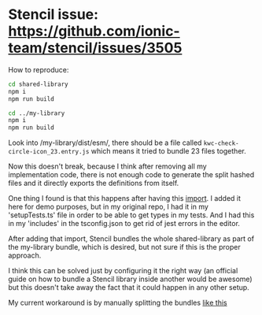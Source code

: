 # Stencil issue: https://github.com/ionic-team/stencil/issues/3505

How to reproduce:

```bash
cd shared-library
npm i
npm run build

cd ../my-library
npm i
npm run build
```

Look into /my-library/dist/esm/, there should be a file called 
`kwc-check-circle-icon_23.entry.js` which means it tried to bundle 23 files together.

Now this doesn't break, because I think after removing all my implementation code, 
there is not enough code to generate the split hashed files and it directly exports
the definitions from itself.

One thing I found is that this happens after having this [import](https://github.com/janarvaez/stencil-build-filename/blob/6450f10ac9509b033900871c319c6d144baebb62/my-library/src/index.ts#L1).
I added it here for demo purposes, but in my original repo, I had it in my 'setupTests.ts'
file in order to be able to get types in my tests. And I had this in my 'includes' in the
tsconfig.json to get rid of jest errors in the editor.

After adding that import, Stencil bundles the whole shared-library as part of the
my-library bundle, which is desired, but not sure if this is the proper approach.

I think this can be solved just by configuring it the right way (an official guide
on how to bundle a Stencil library inside another would be awesome) but this doesn't
take away the fact that it could happen in any other setup.

My current workaround is by manually splitting the bundles [like this](https://github.com/janarvaez/stencil-build-filename/blob/6450f10ac9509b033900871c319c6d144baebb62/my-library/stencil.config.ts#L7)

